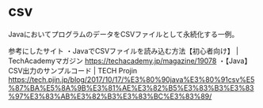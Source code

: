 # csv

JavaにおいてプログラムのデータをCSVファイルとして永続化する一例。

参考にしたサイト
・JavaでCSVファイルを読み込む方法【初心者向け】 | TechAcademyマガジン
https://techacademy.jp/magazine/19078
・【Java】CSV出力のサンプルコード | TECH Projin
https://tech.pjin.jp/blog/2017/10/17/%E3%80%90java%E3%80%91csv%E5%87%BA%E5%8A%9B%E3%81%AE%E3%82%B5%E3%83%B3%E3%83%97%E3%83%AB%E3%82%B3%E3%83%BC%E3%83%89/
